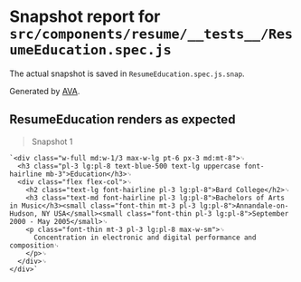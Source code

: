 # Snapshot report for `src/components/resume/__tests__/ResumeEducation.spec.js`

The actual snapshot is saved in `ResumeEducation.spec.js.snap`.

Generated by [AVA](https://ava.li).

## ResumeEducation renders as expected

> Snapshot 1

    `<div class="w-full md:w-1/3 max-w-lg pt-6 px-3 md:mt-8">␊
      <h3 class="pl-3 lg:pl-8 text-blue-500 text-lg uppercase font-hairline mb-3">Education</h3>␊
      <div class="flex flex-col">␊
        <h2 class="text-lg font-hairline pl-3 lg:pl-8">Bard College</h2>␊
        <h3 class="text-md font-hairline pl-3 lg:pl-8">Bachelors of Arts in Music</h3><small class="font-thin mt-3 pl-3 lg:pl-8">Annandale-on-Hudson, NY USA</small><small class="font-thin pl-3 lg:pl-8">September 2000 - May 2005</small>␊
        <p class="font-thin mt-3 pl-3 lg:pl-8 max-w-sm">␊
          Concentration in electronic and digital performance and composition␊
        </p>␊
      </div>␊
    </div>`
